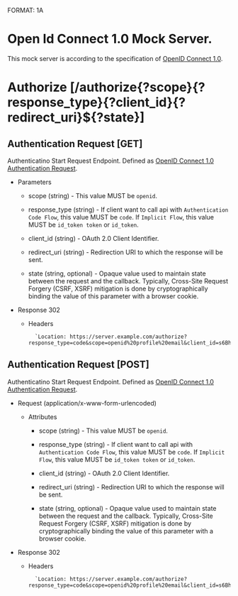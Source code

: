 FORMAT: 1A

# Open Id Connect 1.0 Mock Server. 
This mock server is according to the specification of [OpenID Connect 1.0](http://openid.net/connect/).

# Authorize [/authorize{?scope}{?response_type}{?client_id}{?redirect_uri}${?state}]

## Authentication Request [GET]

Authenticatino Start Request Endpoint.
Defined as [OpenID Connect 1.0 Authentication Request](http://openid.net/specs/openid-connect-core-1_0.html#AuthRequest).

+ Parameters

    + scope (string) - This value MUST be `openid`.
    
    + response_type (string) - If client want to call api with `Authentication Code Flow`, this value MUST be `code`.
    If `Implicit Flow`, this value MUST be `id_token token` or `id_token`.
    
    + client_id (string) - OAuth 2.0 Client Identifier.
    
    + redirect_uri (string) - Redirection URI to which the response will be sent.
    
    + state (string, optional) - Opaque value used to maintain state between the request and the callback. Typically, Cross-Site Request Forgery (CSRF, XSRF) mitigation is done by cryptographically binding the value of this parameter with a browser cookie.

+ Response 302

    + Headers

            `Location: https://server.example.com/authorize?response_type=code&scope=openid%20profile%20email&client_id=s6BhdRkqt3&state=af0ifjsldkj&redirect_uri=https%3A%2F%2Fclient.example.org%2Fcb`

## Authentication Request [POST]

Authenticatino Start Request Endpoint.
Defined as [OpenID Connect 1.0 Authentication Request](http://openid.net/specs/openid-connect-core-1_0.html#AuthRequest).

+ Request (application/x-www-form-urlencoded)

    + Attributes
    
        + scope (string) - This value MUST be `openid`.
        
        + response_type (string) - If client want to call api with `Authentication Code Flow`, this value MUST be `code`.
        If `Implicit Flow`, this value MUST be `id_token token` or `id_token`.
        
        + client_id (string) - OAuth 2.0 Client Identifier.
        
        + redirect_uri (string) - Redirection URI to which the response will be sent.
        
        + state (string, optional) - Opaque value used to maintain state between the request and the callback. Typically, Cross-Site Request Forgery (CSRF, XSRF) mitigation is done by cryptographically binding the value of this parameter with a browser cookie.

+ Response 302

    + Headers

            `Location: https://server.example.com/authorize?response_type=code&scope=openid%20profile%20email&client_id=s6BhdRkqt3&state=af0ifjsldkj&redirect_uri=https%3A%2F%2Fclient.example.org%2Fcb`
